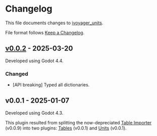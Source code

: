 # Changelog

This file documents changes to [ivoyager_units](https://github.com/ivoyager/ivoyager_units).

File format follows [Keep a Changelog](https://keepachangelog.com/en/1.0.0/).

## [v0.0.2] - 2025-03-20

Developed using Godot 4.4.

### Changed

* [API breaking] Typed all dictionaries.

## v0.0.1 - 2025-01-07

Developed using Godot 4.3.

This plugin resulted from splitting the now-depreciated [Table Importer](https://github.com/ivoyager/ivoyager_table_importer) (v0.0.9) into two plugins: [Tables](https://github.com/ivoyager/ivoyager_tables) (v0.0.1) and [Units](https://github.com/ivoyager/ivoyager_units) (v0.0.1).

[v0.0.2]: https://github.com/ivoyager/ivoyager_units/compare/v0.0.1...v0.0.2
